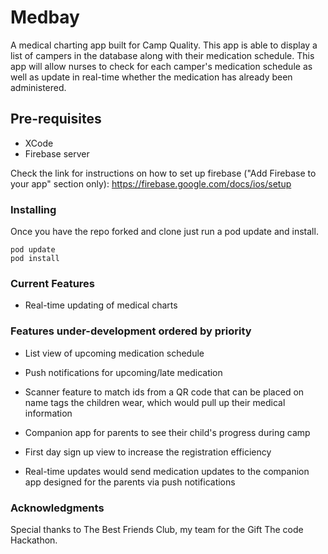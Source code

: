 # Medbay

A medical charting app built for Camp Quality. This app is able to display a list of campers in the database along with their medication schedule. This app will allow nurses to check for each camper's medication schedule as well as update in real-time whether the medication has already been administered.

## Pre-requisites

- XCode
- Firebase server

Check the link for instructions on how to set up firebase ("Add Firebase to your app" section only): https://firebase.google.com/docs/ios/setup

### Installing

Once you have the repo forked and clone just run a pod update and install.

```
pod update
pod install
```

### Current Features

- Real-time updating of medical charts

### Features under-development ordered by priority

- List view of upcoming medication schedule
- Push notifications for upcoming/late medication
- Scanner feature to match ids from a QR code that can be placed on name tags the children wear, which would pull up their medical information

- Companion app for parents to see their child's progress during camp
- First day sign up view to increase the registration efficiency
- Real-time updates would send medication updates to the companion app designed for the parents via push notifications

### Acknowledgments

Special thanks to The Best Friends Club, my team for the Gift The code Hackathon.
